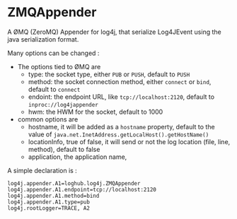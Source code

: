 ZMQAppender
===========

A ØMQ (ZeroMQ) Appender for log4j, that serialize Log4JEvent using the java serialization format.

Many options can be changed :

 * The options tied to ØMQ are
    * type: the socket type, either `PUB` or `PUSH`, default to `PUSH`
    * method: the socket connection method, either `connect` or `bind`, default to `connect`
    * endoint: the endpoint URL, like `tcp://localhost:2120`, default to `inproc://log4jappender`
    * hwm: the HWM for the socket, default to 1000
 * common options are
   * hostname, it will be added as a `hostname` property, default to the value of `java.net.InetAddress.getLocalHost().getHostName()`
   * locationInfo, true of false, it will send or not the log location (file, line, method), default to false
   * application, the application name, 


A simple declaration is :

    log4j.appender.A1=loghub.log4j.ZMQAppender
    log4j.appender.A1.endpoint=tcp://localhost:2120
    log4j.appender.A1.method=bind
    log4j.appender.A1.type=pub
    log4j.rootLogger=TRACE, A2
